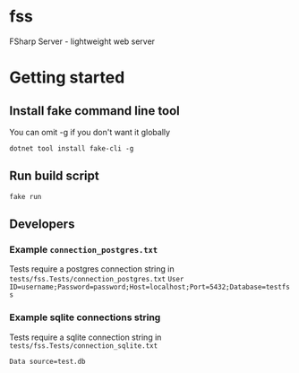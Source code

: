 fss
===

FSharp Server - lightweight web server

# Getting started

## Install fake command line tool

You can omit -g if you don't want it globally

`dotnet tool install fake-cli -g`


## Run build script

`fake run`



## Developers


### Example `connection_postgres.txt`

Tests require a postgres connection string in `tests/fss.Tests/connection_postgres.txt`
`User ID=username;Password=password;Host=localhost;Port=5432;Database=testfss`

### Example sqlite connections string

Tests require a sqlite connection string in `tests/fss.Tests/connection_sqlite.txt`

`Data source=test.db`

